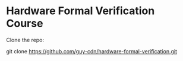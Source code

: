 # Hardware Formal Verification Course
Clone the repo:

git clone https://github.com/guy-cdn/hardware-formal-verification.git


# 
